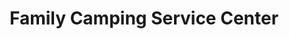 ---
title: "Family Camping Service Center"
url: /amarillo/family-camping-service-center/
shop: caravan
---